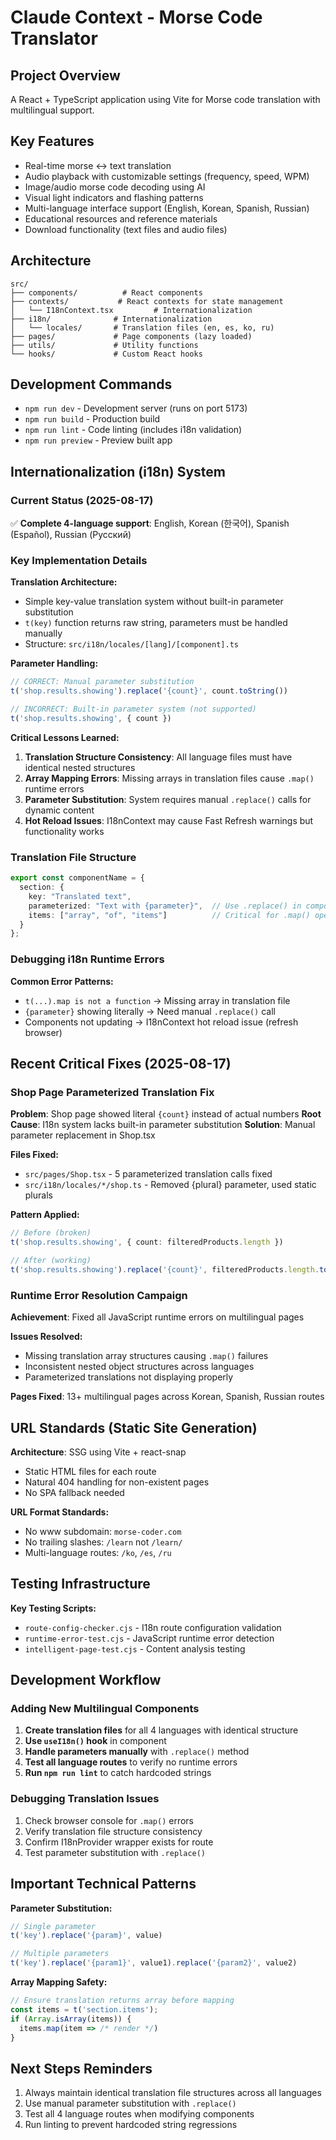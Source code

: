 # Claude Context - Morse Code Translator

## Project Overview

A React + TypeScript application using Vite for Morse code translation with multilingual support.

## Key Features

- Real-time morse ↔ text translation
- Audio playback with customizable settings (frequency, speed, WPM)
- Image/audio morse code decoding using AI
- Visual light indicators and flashing patterns
- Multi-language interface support (English, Korean, Spanish, Russian)
- Educational resources and reference materials
- Download functionality (text files and audio files)

## Architecture

```
src/
├── components/          # React components
├── contexts/           # React contexts for state management
│   └── I18nContext.tsx         # Internationalization
├── i18n/              # Internationalization
│   └── locales/       # Translation files (en, es, ko, ru)
├── pages/             # Page components (lazy loaded)
├── utils/             # Utility functions
└── hooks/             # Custom React hooks
```

## Development Commands

- `npm run dev` - Development server (runs on port 5173)
- `npm run build` - Production build
- `npm run lint` - Code linting (includes i18n validation)
- `npm run preview` - Preview built app

## Internationalization (i18n) System

### Current Status (2025-08-17)
✅ **Complete 4-language support**: English, Korean (한국어), Spanish (Español), Russian (Русский)

### Key Implementation Details

**Translation Architecture:**
- Simple key-value translation system without built-in parameter substitution
- `t(key)` function returns raw string, parameters must be handled manually
- Structure: `src/i18n/locales/[lang]/[component].ts`

**Parameter Handling:**
```typescript
// CORRECT: Manual parameter substitution
t('shop.results.showing').replace('{count}', count.toString())

// INCORRECT: Built-in parameter system (not supported)
t('shop.results.showing', { count })
```

**Critical Lessons Learned:**

1. **Translation Structure Consistency**: All language files must have identical nested structures
2. **Array Mapping Errors**: Missing arrays in translation files cause `.map()` runtime errors
3. **Parameter Substitution**: System requires manual `.replace()` calls for dynamic content
4. **Hot Reload Issues**: I18nContext may cause Fast Refresh warnings but functionality works

### Translation File Structure

```typescript
export const componentName = {
  section: {
    key: "Translated text",
    parameterized: "Text with {parameter}",  // Use .replace() in component
    items: ["array", "of", "items"]          // Critical for .map() operations
  }
};
```

### Debugging i18n Runtime Errors

**Common Error Patterns:**
- `t(...).map is not a function` → Missing array in translation file
- `{parameter}` showing literally → Need manual `.replace()` call
- Components not updating → I18nContext hot reload issue (refresh browser)

## Recent Critical Fixes (2025-08-17)

### Shop Page Parameterized Translation Fix

**Problem**: Shop page showed literal `{count}` instead of actual numbers
**Root Cause**: I18n system lacks built-in parameter substitution
**Solution**: Manual parameter replacement in Shop.tsx

**Files Fixed:**
- `src/pages/Shop.tsx` - 5 parameterized translation calls fixed
- `src/i18n/locales/*/shop.ts` - Removed {plural} parameter, used static plurals

**Pattern Applied:**
```typescript
// Before (broken)
t('shop.results.showing', { count: filteredProducts.length })

// After (working)  
t('shop.results.showing').replace('{count}', filteredProducts.length.toString())
```

### Runtime Error Resolution Campaign

**Achievement**: Fixed all JavaScript runtime errors on multilingual pages

**Issues Resolved:**
- Missing translation array structures causing `.map()` failures
- Inconsistent nested object structures across languages
- Parameterized translations not displaying properly

**Pages Fixed**: 13+ multilingual pages across Korean, Spanish, Russian routes

## URL Standards (Static Site Generation)

**Architecture**: SSG using Vite + react-snap
- Static HTML files for each route
- Natural 404 handling for non-existent pages
- No SPA fallback needed

**URL Format Standards:**
- No www subdomain: `morse-coder.com`
- No trailing slashes: `/learn` not `/learn/`
- Multi-language routes: `/ko`, `/es`, `/ru`

## Testing Infrastructure

**Key Testing Scripts:**
- `route-config-checker.cjs` - I18n route configuration validation
- `runtime-error-test.cjs` - JavaScript runtime error detection
- `intelligent-page-test.cjs` - Content analysis testing

## Development Workflow

### Adding New Multilingual Components

1. **Create translation files** for all 4 languages with identical structure
2. **Use `useI18n()` hook** in component
3. **Handle parameters manually** with `.replace()` method
4. **Test all language routes** to verify no runtime errors
5. **Run `npm run lint`** to catch hardcoded strings

### Debugging Translation Issues

1. Check browser console for `.map()` errors
2. Verify translation file structure consistency
3. Confirm I18nProvider wrapper exists for route
4. Test parameter substitution with `.replace()`

## Important Technical Patterns

**Parameter Substitution:**
```typescript
// Single parameter
t('key').replace('{param}', value)

// Multiple parameters  
t('key').replace('{param1}', value1).replace('{param2}', value2)
```

**Array Mapping Safety:**
```typescript
// Ensure translation returns array before mapping
const items = t('section.items');
if (Array.isArray(items)) {
  items.map(item => /* render */)
}
```

## Next Steps Reminders

1. Always maintain identical translation file structures across all languages
2. Use manual parameter substitution with `.replace()`
3. Test all 4 language routes when modifying components
4. Run linting to prevent hardcoded string regressions